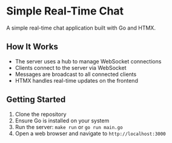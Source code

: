# Simple Real-Time Chat

A simple real-time chat application built with Go and HTMX.

## How It Works

- The server uses a hub to manage WebSocket connections
- Clients connect to the server via WebSocket
- Messages are broadcast to all connected clients
- HTMX handles real-time updates on the frontend

## Getting Started

1. Clone the repository
2. Ensure Go is installed on your system
3. Run the server: `make run` or `go run main.go`
4. Open a web browser and navigate to `http://localhost:3000`
